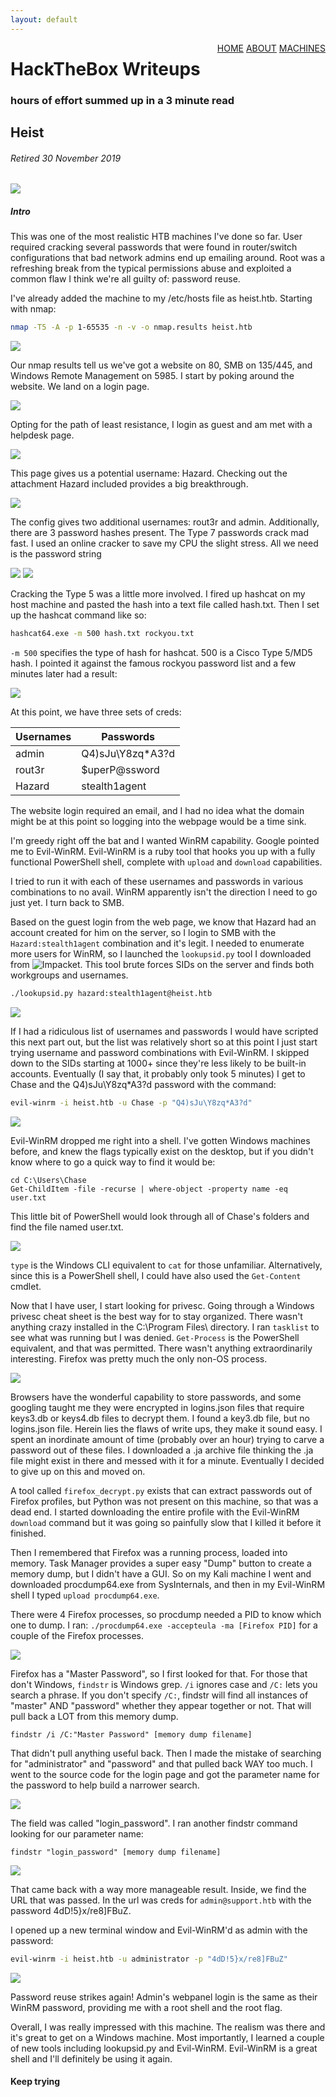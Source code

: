 ```yaml
---
layout: default
---
```

<html>
<div class="topnav">  
  <div style="float:right">
    <a href="https://yaboygmoney.github.io/htb/index.html">HOME</a>
    <a href="https://yaboygmoney.github.io/htb/about.html">ABOUT</a>
    <a href="https://yaboygmoney.github.io/htb/machines.html">MACHINES</a>
  </div>
</div>
</html>

# HackTheBox Writeups
### hours of effort summed up in a 3 minute read

## Heist
###### Retired 30 November 2019
![](https://www.hackthebox.eu/storage/avatars/131dbaba68b169bd5ff59ac09420b09f.png)

##### Intro
This was one of the most realistic HTB machines I've done so far. User required cracking several passwords that were found in router/switch configurations that bad network admins end up emailing around. Root was a refreshing break from the typical permissions abuse and exploited a common flaw I think we're all guilty of: password reuse.

I've already added the machine to my /etc/hosts file as heist.htb. Starting with nmap:

```bash
nmap -T5 -A -p 1-65535 -n -v -o nmap.results heist.htb
```
![](https://yaboygmoney.github.io/htb/images/heist/nmap.JPG)

Our nmap results tell us we've got a website on 80, SMB on 135/445, and Windows Remote Management on 5985. I start by poking around the website. We land on a login page.

![](https://yaboygmoney.github.io/htb/images/heist/loginpage.JPG)

Opting for the path of least resistance, I login as guest and am met with a helpdesk page.

![](https://yaboygmoney.github.io/htb/images/heist/guestlogin.JPG)

This page gives us a potential username: Hazard. Checking out the attachment Hazard included provides a big breakthrough.

![](https://yaboygmoney.github.io/htb/images/heist/config.JPG)

The config gives two additional usernames: rout3r and admin. Additionally, there are 3 password hashes present. The Type 7 passwords crack mad fast. I used an online cracker to save my CPU the slight stress. All we need is the password string

![](https://yaboygmoney.github.io/htb/images/heist/cisco7.JPG)
![](https://yaboygmoney.github.io/htb/images/heist/admincisco7.JPG)

Cracking the Type 5 was a little more involved. I fired up hashcat on my host machine and pasted the hash into a text file called hash.txt. Then I set up the hashcat command like so:

```bash
hashcat64.exe -m 500 hash.txt rockyou.txt
```

```-m 500``` specifies the type of hash for hashcat. 500 is a Cisco Type 5/MD5 hash. I pointed it against the famous rockyou password list and a few minutes later had a result:

![](https://yaboygmoney.github.io/htb/images/heist/enable5hashcat.JPG)

At this point, we have three sets of creds:

| Usernames | Passwords |
| --------- | --------- |
| admin | Q4)sJu\Y8zq\*A3?d |
| rout3r | $uperP@ssword |
| Hazard | stealth1agent |

The website login required an email, and I had no idea what the domain might be at this point so logging into the webpage would be a time sink.

I'm greedy right off the bat and I wanted WinRM capability. Google pointed me to Evil-WinRM. Evil-WinRM is a ruby tool that hooks you up with a fully functional PowerShell shell, complete with ```upload``` and ```download``` capabilities. 

I tried to run it with each of these usernames and passwords in various combinations to no avail. WinRM apparently isn't the direction I need to go just yet. I turn back to SMB. 

Based on the guest login from the web page, we know that Hazard had an account created for him on the server, so I login to SMB with the ```Hazard:stealth1agent``` combination and it's legit. I needed to enumerate more users for WinRM, so I launched the ```lookupsid.py``` tool I downloaded from ![Impacket](https://github.com/SecureAuthCorp/impacket/tree/master/examples). This tool brute forces SIDs on the server and finds both workgroups and usernames.

```bash
./lookupsid.py hazard:stealth1agent@heist.htb
```

![](https://yaboygmoney.github.io/htb/images/heist/smbUsers.JPG)

If I had a ridiculous list of usernames and passwords I would have scripted this next part out, but the list was relatively short so at this point I just start trying username and password combinations with Evil-WinRM. I skipped down to the SIDs starting at 1000+ since they're less likely to be built-in accounts. Eventually (I say that, it probably only took 5 minutes) I get to Chase and the Q4)sJu\Y8zq*A3?d password with the command:
```bash
evil-winrm -i heist.htb -u Chase -p "Q4)sJu\Y8zq*A3?d"
```

![](https://yaboygmoney.github.io/htb/images/heist/evilwinrm.JPG)

Evil-WinRM dropped me right into a shell. I've gotten Windows machines before, and knew the flags typically exist on the desktop, but if you didn't know where to go a quick way to find it would be:

```
cd C:\Users\Chase
Get-ChildItem -file -recurse | where-object -property name -eq user.txt
```

This little bit of PowerShell would look through all of Chase's folders and find the file named user.txt.

![](https://yaboygmoney.github.io/htb/images/heist/usermasked.jpg)

```type``` is the Windows CLI equivalent to ```cat``` for those unfamiliar. Alternatively, since this is a PowerShell shell, I could have also used the ```Get-Content``` cmdlet.

Now that I have user, I start looking for privesc. Going through a Windows privesc cheat sheet is the best way for to stay organized. There wasn't anything crazy installed in the C:\Program Files\ directory. I ran ```tasklist``` to see what was running but I was denied. ```Get-Process``` is the PowerShell equivalent, and that was permitted. There wasn't anything extraordinarily interesting. Firefox was pretty much the only non-OS process.

![](https://yaboygmoney.github.io/htb/images/heist/procs.JPG)

Browsers have the wonderful capability to store passwords, and some googling taught me they were encrypted in logins.json files that require keys3.db or keys4.db files to decrypt them. I found a key3.db file, but no logins.json file. Herein lies the flaws of write ups, they make it sound easy. I spent an inordinate amount of time (probably over an hour) trying to carve a password out of these files. I downloaded a .ja archive file thinking the .ja file might exist in there and messed with it for a minute. Eventually I decided to give up on this and moved on.

A tool called ```firefox_decrypt.py``` exists that can extract passwords out of Firefox profiles, but Python was not present on this machine, so that was a dead end. I started downloading the entire profile with the Evil-WinRM ```download``` command but it was going so painfully slow that I killed it before it finished.

Then I remembered that Firefox was a running process, loaded into memory. Task Manager provides a super easy "Dump" button to create a memory dump, but I didn't have a GUI. So on my Kali machine I went and downloaded procdump64.exe from SysInternals, and then in my Evil-WinRM shell I typed ```upload procdump64.exe```. 

There were 4 Firefox processes, so procdump needed a PID to know which one to dump. I ran:
```./procdump64.exe -accepteula -ma [Firefox PID]``` for a couple of the Firefox processes. 

![](https://yaboygmoney.github.io/htb/images/heist/memdump.JPG)

Firefox has a "Master Password", so I first looked for that. For those that don't Windows, ```findstr``` is Windows grep. ```/i``` ignores case and ```/C:``` lets you search a phrase. If you don't specify ```/C:```, findstr will find all instances of "master" AND "password" whether they appear together or not. That will pull back a LOT from this memory dump.
```
findstr /i /C:"Master Password" [memory dump filename]
```
That didn't pull anything useful back. Then I made the mistake of searching for "administrator" and "password" and that pulled back WAY too much. I went to the source code for the login page and got the parameter name for the password to help build a narrower search.

![](https://yaboygmoney.github.io/htb/images/heist/source.JPG)

The field was called "login_password". I ran another findstr command looking for our parameter name:
```
findstr "login_password" [memory dump filename]
```
![](https://yaboygmoney.github.io/htb/images/heist/dumped_LI.jpg)

That came back with a way more manageable result. Inside, we find the URL that was passed. In the url was creds for ```admin@support.htb``` with the password 4dD!5}x/re8]FBuZ.

I opened up a new terminal window and Evil-WinRM'd as admin with the password:
```bash
evil-winrm -i heist.htb -u administrator -p "4dD!5}x/re8]FBuZ"
```

![](https://yaboygmoney.github.io/htb/images/heist/root_LI.jpg)

Password reuse strikes again! Admin's webpanel login is the same as their WinRM password, providing me with a root shell and the root flag.

Overall, I was really impressed with this machine. The realism was there and it's great to get on a Windows machine. Most importantly, I learned a couple of new tools including lookupsid.py and Evil-WinRM. Evil-WinRM is a great shell and I'll definitely be using it again.

#### Keep trying
